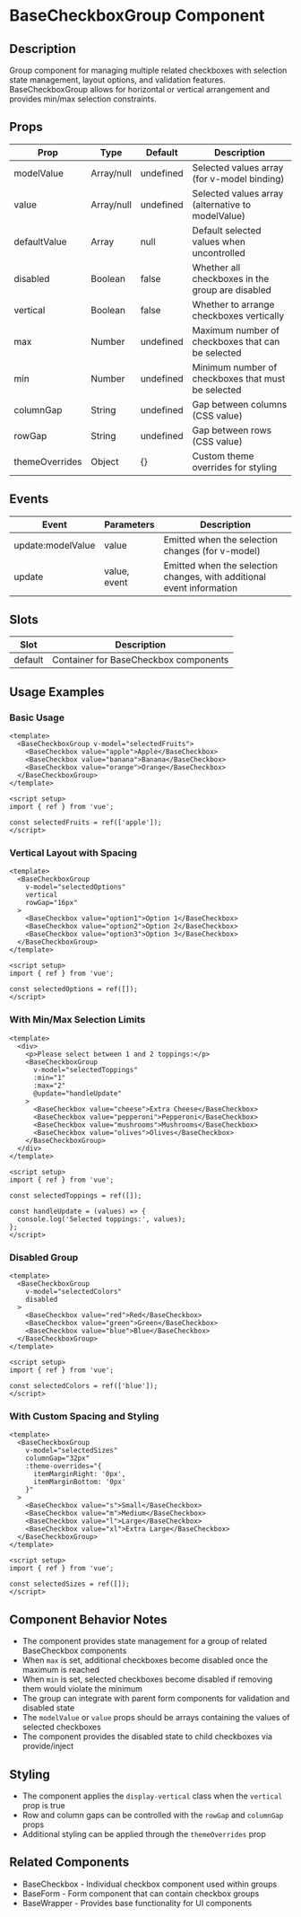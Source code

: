 # BaseCheckboxGroup Component

## Description
Group component for managing multiple related checkboxes with selection state management, layout options, and validation features. BaseCheckboxGroup allows for horizontal or vertical arrangement and provides min/max selection constraints.

## Props

| Prop | Type | Default | Description |
|------|------|---------|-------------|
| modelValue | Array/null | undefined | Selected values array (for v-model binding) |
| value | Array/null | undefined | Selected values array (alternative to modelValue) |
| defaultValue | Array | null | Default selected values when uncontrolled |
| disabled | Boolean | false | Whether all checkboxes in the group are disabled |
| vertical | Boolean | false | Whether to arrange checkboxes vertically |
| max | Number | undefined | Maximum number of checkboxes that can be selected |
| min | Number | undefined | Minimum number of checkboxes that must be selected |
| columnGap | String | undefined | Gap between columns (CSS value) |
| rowGap | String | undefined | Gap between rows (CSS value) |
| themeOverrides | Object | {} | Custom theme overrides for styling |

## Events

| Event | Parameters | Description |
|-------|------------|-------------|
| update:modelValue | value | Emitted when the selection changes (for v-model) |
| update | value, event | Emitted when the selection changes, with additional event information |

## Slots

| Slot | Description |
|------|-------------|
| default | Container for BaseCheckbox components |

## Usage Examples

### Basic Usage
```vue
<template>
  <BaseCheckboxGroup v-model="selectedFruits">
    <BaseCheckbox value="apple">Apple</BaseCheckbox>
    <BaseCheckbox value="banana">Banana</BaseCheckbox>
    <BaseCheckbox value="orange">Orange</BaseCheckbox>
  </BaseCheckboxGroup>
</template>

<script setup>
import { ref } from 'vue';

const selectedFruits = ref(['apple']);
</script>
```

### Vertical Layout with Spacing
```vue
<template>
  <BaseCheckboxGroup
    v-model="selectedOptions"
    vertical
    rowGap="16px"
  >
    <BaseCheckbox value="option1">Option 1</BaseCheckbox>
    <BaseCheckbox value="option2">Option 2</BaseCheckbox>
    <BaseCheckbox value="option3">Option 3</BaseCheckbox>
  </BaseCheckboxGroup>
</template>

<script setup>
import { ref } from 'vue';

const selectedOptions = ref([]);
</script>
```

### With Min/Max Selection Limits
```vue
<template>
  <div>
    <p>Please select between 1 and 2 toppings:</p>
    <BaseCheckboxGroup
      v-model="selectedToppings"
      :min="1"
      :max="2"
      @update="handleUpdate"
    >
      <BaseCheckbox value="cheese">Extra Cheese</BaseCheckbox>
      <BaseCheckbox value="pepperoni">Pepperoni</BaseCheckbox>
      <BaseCheckbox value="mushrooms">Mushrooms</BaseCheckbox>
      <BaseCheckbox value="olives">Olives</BaseCheckbox>
    </BaseCheckboxGroup>
  </div>
</template>

<script setup>
import { ref } from 'vue';

const selectedToppings = ref([]);

const handleUpdate = (values) => {
  console.log('Selected toppings:', values);
};
</script>
```

### Disabled Group
```vue
<template>
  <BaseCheckboxGroup
    v-model="selectedColors"
    disabled
  >
    <BaseCheckbox value="red">Red</BaseCheckbox>
    <BaseCheckbox value="green">Green</BaseCheckbox>
    <BaseCheckbox value="blue">Blue</BaseCheckbox>
  </BaseCheckboxGroup>
</template>

<script setup>
import { ref } from 'vue';

const selectedColors = ref(['blue']);
</script>
```

### With Custom Spacing and Styling
```vue
<template>
  <BaseCheckboxGroup
    v-model="selectedSizes"
    columnGap="32px"
    :theme-overrides="{
      itemMarginRight: '0px',
      itemMarginBottom: '0px'
    }"
  >
    <BaseCheckbox value="s">Small</BaseCheckbox>
    <BaseCheckbox value="m">Medium</BaseCheckbox>
    <BaseCheckbox value="l">Large</BaseCheckbox>
    <BaseCheckbox value="xl">Extra Large</BaseCheckbox>
  </BaseCheckboxGroup>
</template>

<script setup>
import { ref } from 'vue';

const selectedSizes = ref([]);
</script>
```

## Component Behavior Notes
- The component provides state management for a group of related BaseCheckbox components
- When `max` is set, additional checkboxes become disabled once the maximum is reached
- When `min` is set, selected checkboxes become disabled if removing them would violate the minimum
- The group can integrate with parent form components for validation and disabled state
- The `modelValue` or `value` props should be arrays containing the values of selected checkboxes
- The component provides the disabled state to child checkboxes via provide/inject

## Styling
- The component applies the `display-vertical` class when the `vertical` prop is true
- Row and column gaps can be controlled with the `rowGap` and `columnGap` props
- Additional styling can be applied through the `themeOverrides` prop

## Related Components
- BaseCheckbox - Individual checkbox component used within groups
- BaseForm - Form component that can contain checkbox groups
- BaseWrapper - Provides base functionality for UI components
